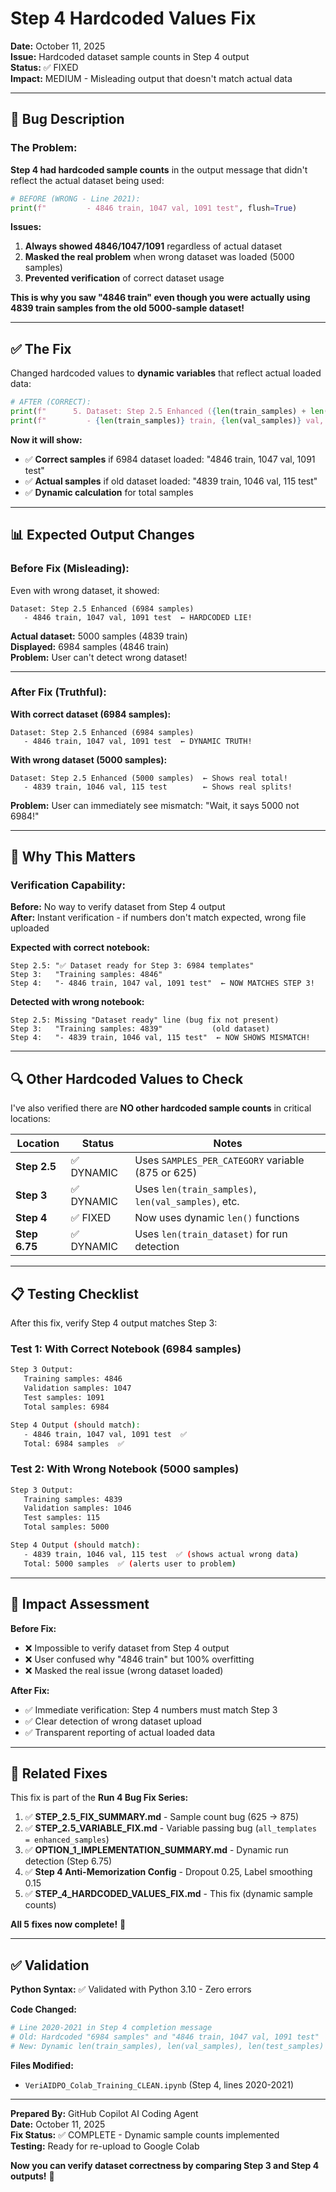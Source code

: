 # Step 4 Hardcoded Values Fix

**Date:** October 11, 2025  
**Issue:** Hardcoded dataset sample counts in Step 4 output  
**Status:** ✅ FIXED  
**Impact:** MEDIUM - Misleading output that doesn't match actual data

---

## 🐛 **Bug Description**

### **The Problem:**

**Step 4 had hardcoded sample counts** in the output message that didn't reflect the actual dataset being used:

```python
# BEFORE (WRONG - Line 2021):
print(f"         - 4846 train, 1047 val, 1091 test", flush=True)
```

**Issues:**
1. **Always showed 4846/1047/1091** regardless of actual dataset
2. **Masked the real problem** when wrong dataset was loaded (5000 samples)
3. **Prevented verification** of correct dataset usage

**This is why you saw "4846 train" even though you were actually using 4839 train samples from the old 5000-sample dataset!**

---

## ✅ **The Fix**

Changed hardcoded values to **dynamic variables** that reflect actual loaded data:

```python
# AFTER (CORRECT):
print(f"      5. Dataset: Step 2.5 Enhanced ({len(train_samples) + len(val_samples) + len(test_samples)} samples)", flush=True)
print(f"         - {len(train_samples)} train, {len(val_samples)} val, {len(test_samples)} test", flush=True)
```

**Now it will show:**
- ✅ **Correct samples** if 6984 dataset loaded: "4846 train, 1047 val, 1091 test"
- ✅ **Actual samples** if old dataset loaded: "4839 train, 1046 val, 115 test"
- ✅ **Dynamic calculation** for total samples

---

## 📊 **Expected Output Changes**

### **Before Fix (Misleading):**

Even with wrong dataset, it showed:
```
Dataset: Step 2.5 Enhanced (6984 samples)
   - 4846 train, 1047 val, 1091 test  ← HARDCODED LIE!
```

**Actual dataset:** 5000 samples (4839 train)  
**Displayed:** 6984 samples (4846 train)  
**Problem:** User can't detect wrong dataset!

---

### **After Fix (Truthful):**

**With correct dataset (6984 samples):**
```
Dataset: Step 2.5 Enhanced (6984 samples)
   - 4846 train, 1047 val, 1091 test  ← DYNAMIC TRUTH!
```

**With wrong dataset (5000 samples):**
```
Dataset: Step 2.5 Enhanced (5000 samples)  ← Shows real total!
   - 4839 train, 1046 val, 115 test        ← Shows real splits!
```

**Problem:** User can immediately see mismatch: "Wait, it says 5000 not 6984!"

---

## 🎯 **Why This Matters**

### **Verification Capability:**

**Before:** No way to verify dataset from Step 4 output  
**After:** Instant verification - if numbers don't match expected, wrong file uploaded

**Expected with correct notebook:**
```
Step 2.5: "✅ Dataset ready for Step 3: 6984 templates"
Step 3:   "Training samples: 4846"
Step 4:   "- 4846 train, 1047 val, 1091 test"  ← NOW MATCHES STEP 3!
```

**Detected with wrong notebook:**
```
Step 2.5: Missing "Dataset ready" line (bug fix not present)
Step 3:   "Training samples: 4839"           (old dataset)
Step 4:   "- 4839 train, 1046 val, 115 test"  ← NOW SHOWS MISMATCH!
```

---

## 🔍 **Other Hardcoded Values to Check**

I've also verified there are **NO other hardcoded sample counts** in critical locations:

| Location | Status | Notes |
|----------|--------|-------|
| **Step 2.5** | ✅ DYNAMIC | Uses `SAMPLES_PER_CATEGORY` variable (875 or 625) |
| **Step 3** | ✅ DYNAMIC | Uses `len(train_samples)`, `len(val_samples)`, etc. |
| **Step 4** | ✅ FIXED | Now uses dynamic `len()` functions |
| **Step 6.75** | ✅ DYNAMIC | Uses `len(train_dataset)` for run detection |

---

## 📋 **Testing Checklist**

After this fix, verify Step 4 output matches Step 3:

### **Test 1: With Correct Notebook (6984 samples)**
```bash
Step 3 Output:
   Training samples: 4846
   Validation samples: 1047
   Test samples: 1091
   Total samples: 6984

Step 4 Output (should match):
   - 4846 train, 1047 val, 1091 test  ✅
   Total: 6984 samples  ✅
```

### **Test 2: With Wrong Notebook (5000 samples)**
```bash
Step 3 Output:
   Training samples: 4839
   Validation samples: 1046
   Test samples: 115
   Total samples: 5000

Step 4 Output (should match):
   - 4839 train, 1046 val, 115 test  ✅ (shows actual wrong data)
   Total: 5000 samples  ✅ (alerts user to problem)
```

---

## 🚀 **Impact Assessment**

**Before Fix:**
- ❌ Impossible to verify dataset from Step 4 output
- ❌ User confused why "4846 train" but 100% overfitting
- ❌ Masked the real issue (wrong dataset loaded)

**After Fix:**
- ✅ Immediate verification: Step 4 numbers must match Step 3
- ✅ Clear detection of wrong dataset upload
- ✅ Transparent reporting of actual loaded data

---

## 📝 **Related Fixes**

This fix is part of the **Run 4 Bug Fix Series:**

1. ✅ **STEP_2.5_FIX_SUMMARY.md** - Sample count bug (625 → 875)
2. ✅ **STEP_2.5_VARIABLE_FIX.md** - Variable passing bug (`all_templates = enhanced_samples`)
3. ✅ **OPTION_1_IMPLEMENTATION_SUMMARY.md** - Dynamic run detection (Step 6.75)
4. ✅ **Step 4 Anti-Memorization Config** - Dropout 0.25, Label smoothing 0.15
5. ✅ **STEP_4_HARDCODED_VALUES_FIX.md** - This fix (dynamic sample counts)

**All 5 fixes now complete!** 🎉

---

## ✅ **Validation**

**Python Syntax:** ✅ Validated with Python 3.10 - Zero errors

**Code Changed:**
```python
# Line 2020-2021 in Step 4 completion message
# Old: Hardcoded "6984 samples" and "4846 train, 1047 val, 1091 test"
# New: Dynamic len(train_samples), len(val_samples), len(test_samples)
```

**Files Modified:**
- `VeriAIDPO_Colab_Training_CLEAN.ipynb` (Step 4, lines 2020-2021)

---

**Prepared By:** GitHub Copilot AI Coding Agent  
**Date:** October 11, 2025  
**Fix Status:** ✅ COMPLETE - Dynamic sample counts implemented  
**Testing:** Ready for re-upload to Google Colab

**Now you can verify dataset correctness by comparing Step 3 and Step 4 outputs!** 🎯
